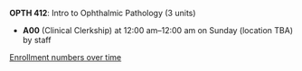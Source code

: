 **OPTH 412**: Intro to Ophthalmic Pathology (3 units)

- **A00** (Clinical Clerkship) at 12:00 am–12:00 am on Sunday (location TBA) by staff

[Enrollment numbers over time](./OPTH412.tsv)
